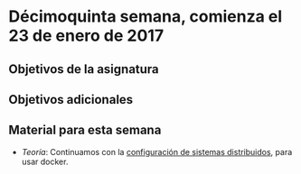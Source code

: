 # Décimoquinta semana, comienza el 23 de enero de 2017


## Objetivos de la asignatura


## Objetivos adicionales


## Material para esta semana

* *Teoría*: Continuamos con
  la
  [configuración de sistemas distribuidos](http://jj.github.io/CC/documentos/temas/Orquestacion#configuracin-de-sistemas-distribuidos),
  para usar docker.


